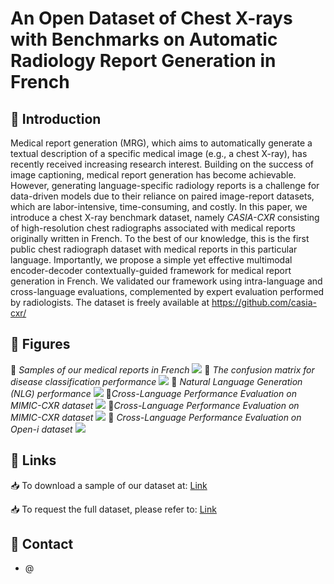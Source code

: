 # An Open Dataset of Chest X-rays with Benchmarks on Automatic Radiology Report Generation in French

## 📔 Introduction
Medical report generation (MRG), which aims to automatically generate a textual description of a specific medical image (e.g., a chest X-ray), has recently received increasing research interest. Building on the success of image captioning, medical report generation has become achievable. However, generating language-specific radiology reports is a challenge for data-driven models due to their reliance on paired image-report datasets, which are labor-intensive, time-consuming, and costly. In this paper, we introduce a chest X-ray benchmark dataset, namely *CASIA-CXR* consisting of high-resolution chest radiographs associated with medical reports originally written in French. To the best of our knowledge, this is the first public chest radiograph dataset with medical reports in this particular language. Importantly, we propose a simple yet effective multimodal encoder-decoder contextually-guided framework for medical report generation in French. We validated our framework using intra-language and cross-language evaluations, complemented by expert evaluation performed by radiologists. The dataset is freely available at https://github.com/casia-cxr/

## 📔 Figures
📑  *Samples of our medical reports in French*
![](https://metmer.net/CASIA-CXR/Img/sample.jpg)
📑 *The confusion matrix for disease classification performance*
![](https://metmer.net/CASIA-CXR/Img/Matrix.jpg)
📑 *Natural Language Generation (NLG) performance*
![](https://metmer.net/CASIA-CXR/Img/Imgp.jpg)
📑*Cross-Language Performance Evaluation on MIMIC-CXR dataset*
![](https://metmer.net/CASIA-CXR/Img/Figure_1.png)
📑*Cross-Language Performance Evaluation on MIMIC-CXR dataset*
![](https://metmer.net/CASIA-CXR/Img/RRRd.png)
📑 *Cross-Language Performance Evaluation on Open-i dataset*
![](https://metmer.net/CASIA-CXR/Img/Figure_2.png)

## 📔 Links
📥 To download a sample of our dataset at: [Link](https://metmer.net/CASIA-CXR/Download/Download.php)

📥 To request the full dataset, please refer to: [Link](https://www.casia-cxr.net/Downloads.html)
## 📔 Contact
* @
